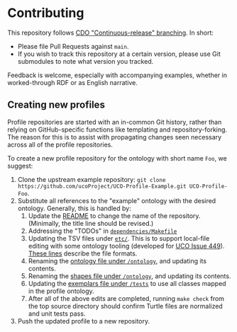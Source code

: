 # Contributing

This repository follows [CDO "Continuous-release" branching](https://cyberdomainontology.org/ontology/development/#branching-cdo-continuous).  In short:

* Please file Pull Requests against `main`.
* If you wish to track this repository at a certain version, please use Git submodules to note what version you tracked.

Feedback is welcome, especially with accompanying examples, whether in worked-through RDF or as English narrative.


## Creating new profiles

Profile repositories are started with an in-common Git history, rather than relying on GitHub-specific functions like templating and repository-forking.  The reason for this is to assist with propagating changes seen necessary across all of the profile repositories.

To create a new profile repository for the ontology with short name `Foo`, we suggest:

1. Clone the upstream example repository: `git clone https://github.com/ucoProject/UCO-Profile-Example.git UCO-Profile-Foo`.
1. Substitute all references to the "example" ontology with the desired ontology.  Generally, this is handled by:
   1. Update the [README](README.md) to change the name of the repository.  (Minimally, the title line should be revised.)
   1. Addressing the "TODOs" in [`dependencies/Makefile`](dependencies/Makefile)
   1. Updating the TSV files under [`etc/`](etc/).  This is to support local-file editing with some ontology tooling (developed for [UCO Issue 449](https://github.com/ucoProject/UCO/issues/449)).  [These lines](https://github.com/ucoProject/UCO/blob/1.2.0/src/create-catalog-v001.xml.py#L68-L77) describe the file formats.
   1. Renaming the [ontology file under `/ontology`](ontology/uco-example.ttl), and updating its contents.
   1. Renaming the [shapes file under `/ontology`](shapes/sh-example.ttl), and updating its contents.
   1. Updating the [exemplars file under `/tests`](tests/exemplars.ttl) to use all classes mapped in the profile ontology.
   1. After all of the above edits are completed, running `make check` from the top source directory should confirm Turtle files are normalized and unit tests pass.
1. Push the updated profile to a new repository.
